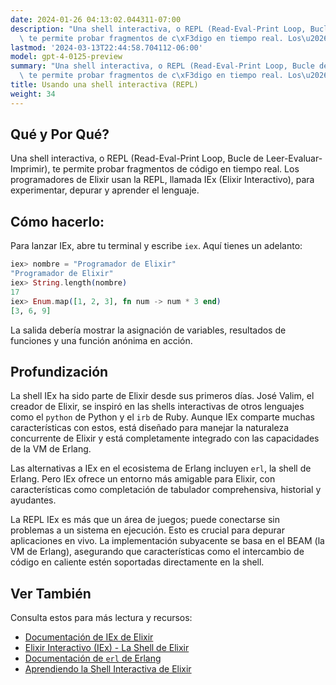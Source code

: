 ```yaml
---
date: 2024-01-26 04:13:02.044311-07:00
description: "Una shell interactiva, o REPL (Read-Eval-Print Loop, Bucle de Leer-Evaluar-Imprimir),\
  \ te permite probar fragmentos de c\xF3digo en tiempo real. Los\u2026"
lastmod: '2024-03-13T22:44:58.704112-06:00'
model: gpt-4-0125-preview
summary: "Una shell interactiva, o REPL (Read-Eval-Print Loop, Bucle de Leer-Evaluar-Imprimir),\
  \ te permite probar fragmentos de c\xF3digo en tiempo real. Los\u2026"
title: Usando una shell interactiva (REPL)
weight: 34
---
```


## Qué y Por Qué?
Una shell interactiva, o REPL (Read-Eval-Print Loop, Bucle de Leer-Evaluar-Imprimir), te permite probar fragmentos de código en tiempo real. Los programadores de Elixir usan la REPL, llamada IEx (Elixir Interactivo), para experimentar, depurar y aprender el lenguaje.

## Cómo hacerlo:
Para lanzar IEx, abre tu terminal y escribe `iex`. Aquí tienes un adelanto:

```Elixir
iex> nombre = "Programador de Elixir"
"Programador de Elixir"
iex> String.length(nombre)
17
iex> Enum.map([1, 2, 3], fn num -> num * 3 end)
[3, 6, 9]
```

La salida debería mostrar la asignación de variables, resultados de funciones y una función anónima en acción.

## Profundización
La shell IEx ha sido parte de Elixir desde sus primeros días. José Valim, el creador de Elixir, se inspiró en las shells interactivas de otros lenguajes como el `python` de Python y el `irb` de Ruby. Aunque IEx comparte muchas características con estos, está diseñado para manejar la naturaleza concurrente de Elixir y está completamente integrado con las capacidades de la VM de Erlang.

Las alternativas a IEx en el ecosistema de Erlang incluyen `erl`, la shell de Erlang. Pero IEx ofrece un entorno más amigable para Elixir, con características como completación de tabulador comprehensiva, historial y ayudantes.

La REPL IEx es más que un área de juegos; puede conectarse sin problemas a un sistema en ejecución. Esto es crucial para depurar aplicaciones en vivo. La implementación subyacente se basa en el BEAM (la VM de Erlang), asegurando que características como el intercambio de código en caliente estén soportadas directamente en la shell.

## Ver También
Consulta estos para más lectura y recursos:

- [Documentación de IEx de Elixir](https://hexdocs.pm/iex/IEx.html)
- [Elixir Interactivo (IEx) - La Shell de Elixir](https://elixir-lang.org/getting-started/introduction.html#interactive-elixir)
- [Documentación de `erl` de Erlang](http://erlang.org/doc/man/erl.html)
- [Aprendiendo la Shell Interactiva de Elixir](https://elixirschool.com/en/lessons/basics/iex_helpers/)
